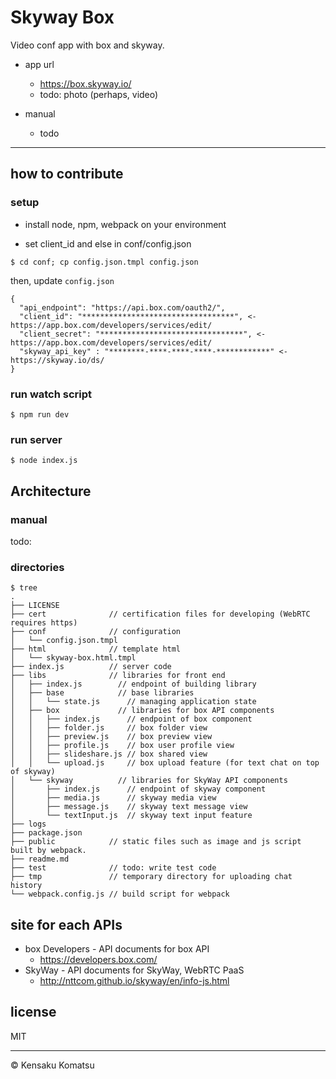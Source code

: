 # Skyway Box

Video conf app with box and skyway.

* app url
  * https://box.skyway.io/
  * todo: photo (perhaps, video)

* manual
  * todo

---

## how to contribute

### setup

* install node, npm, webpack on your environment

* set client_id and else in conf/config.json

```
$ cd conf; cp config.json.tmpl config.json
```

then, update ``config.json``

```
{
  "api_endpoint": "https://api.box.com/oauth2/",
  "client_id": "**********************************", <- https://app.box.com/developers/services/edit/
  "client_secret": "********************************", <- https://app.box.com/developers/services/edit/
  "skyway_api_key" : "********-****-****-****-************" <- https://skyway.io/ds/
}
```

### run watch script

```
$ npm run dev
```

### run server

```
$ node index.js
```

## Architecture

### manual

todo:

### directories

```
$ tree
.
├── LICENSE
├── cert              // certification files for developing (WebRTC requires https)
├── conf              // configuration
│   └── config.json.tmpl
├── html              // template html
│   └── skyway-box.html.tmpl
├── index.js          // server code
├── libs              // libraries for front end
│   ├── index.js        // endpoint of building library
│   ├── base            // base libraries
│   │   └── state.js      // managing application state
│   ├── box             // libraries for box API components
│   │   ├── index.js      // endpoint of box component
│   │   ├── folder.js     // box folder view
│   │   ├── preview.js    // box preview view
│   │   ├── profile.js    // box user profile view
│   │   ├── slideshare.js // box shared view
│   │   └── upload.js     // box upload feature (for text chat on top of skyway)
│   └── skyway          // libraries for SkyWay API components
│       ├── index.js      // endpoint of skyway component
│       ├── media.js      // skyway media view
│       ├── message.js    // skyway text message view
│       └── textInput.js  // skyway text input feature
├── logs
├── package.json
├── public            // static files such as image and js script built by webpack.
├── readme.md
├── test              // todo: write test code
├── tmp               // temporary directory for uploading chat history
└── webpack.config.js // build script for webpack
```

## site for each APIs

* box Developers - API documents for box API
  * https://developers.box.com/
* SkyWay - API documents for SkyWay, WebRTC PaaS
  * http://nttcom.github.io/skyway/en/info-js.html


## license

MIT

---

&copy; Kensaku Komatsu
